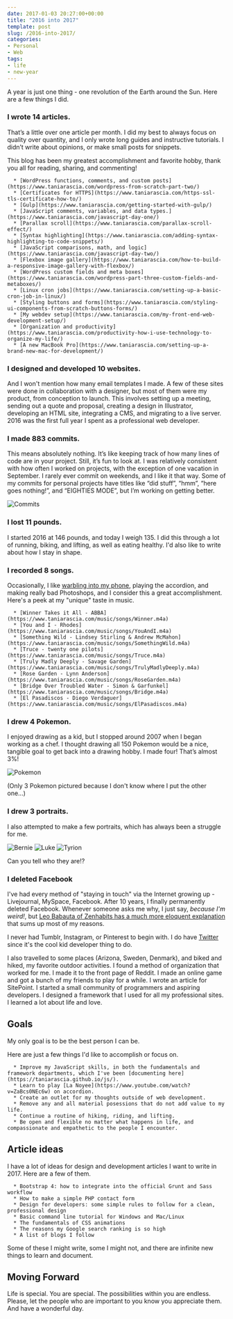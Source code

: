 ```yaml
---
date: 2017-01-03 20:27:00+00:00
title: "2016 into 2017"
template: post
slug: /2016-into-2017/
categories:
- Personal
- Web
tags:
- life
- new-year
---
```



A year is just one thing - one revolution of the Earth around the Sun. Here are a few things I did.



### I wrote 14 articles.



That’s a little over one article per month. I did my best to always focus on quality over quantity, and I only wrote long guides and instructive tutorials. I didn’t write about opinions, or make small posts for snippets.

This blog has been my greatest accomplishment and favorite hobby, thank you all for reading, sharing, and commenting!




	  * [WordPress functions, comments, and custom posts](https://www.taniarascia.com/wordpress-from-scratch-part-two/)
	  * [Certificates for HTTPS](https://www.taniarascia.com/https-ssl-tls-certificate-how-to/)
	  * [Gulp](https://www.taniarascia.com/getting-started-with-gulp/)
	  * [JavaScript comments, variables, and data types.](https://www.taniarascia.com/javascript-day-one/)
	  * [Parallax scroll](https://www.taniarascia.com/parallax-scroll-effect/)
	  * [Syntax highlighting](https://www.taniarascia.com/adding-syntax-highlighting-to-code-snippets/)
	  * [JavaScript comparisons, math, and logic](https://www.taniarascia.com/javascript-day-two/)
	  * [Flexbox image gallery](https://www.taniarascia.com/how-to-build-a-responsive-image-gallery-with-flexbox/)
	  * [WordPress custom fields and meta boxes](https://www.taniarascia.com/wordpress-part-three-custom-fields-and-metaboxes/)
	  * [Linux cron jobs](https://www.taniarascia.com/setting-up-a-basic-cron-job-in-linux/)
	  * [Styling buttons and forms](https://www.taniarascia.com/styling-ui-components-from-scratch-buttons-forms/)
	  * [My webdev setup](https://www.taniarascia.com/my-front-end-web-development-setup/)
	  * [Organization and productivity](https://www.taniarascia.com/productivity-how-i-use-technology-to-organize-my-life/)
	  * [A new MacBook Pro](https://www.taniarascia.com/setting-up-a-brand-new-mac-for-development/)




### I designed and developed 10 websites.



And I won't mention how many email templates I made. A few of these sites were done in collaboration with a designer, but most of them were my product, from conception to launch. This involves setting up a meeting, sending out a quote and proposal, creating a design in Illustrator, developing an HTML site, integrating a CMS, and migrating to a live server. 2016 was the first full year I spent as a professional web developer.



### I made 883 commits.



This means absolutely nothing. It’s like keeping track of how many lines of code are in your project. Still, it’s fun to look at. I was relatively consistent with how often I worked on projects, with the exception of one vacation in September. I rarely ever commit on weekends, and I like it that way. Some of my commits for personal projects have titles like “did stuff”, “hmm”, “here goes nothing!”, and “EIGHTIES MODE”, but I’m working on getting better.

![Commits](https://www.taniarascia.com/wp-content/uploads/Screen-Shot-2016-12-30-at-12.44.23-PM.png)




### I lost 11 pounds.



I started 2016 at 146 pounds, and today I weigh 135. I did this through a lot of running, biking, and lifting, as well as eating healthy. I'd also like to write about how I stay in shape.



### I recorded 8 songs.



Occasionally, I like [warbling into my phone](https://www.taniarascia.com/music), playing the accordion, and making really bad Photoshops, and I consider this a great accomplishment. Here's a peek at my "unique" taste in music.




	  * [Winner Takes it All - ABBA](https://www.taniarascia.com/music/songs/Winner.m4a) 
	  * [You and I - Rhodes](https://www.taniarascia.com/music/songs/YouAndI.m4a) 
	  * [Something Wild - Lindsey Stirling & Andrew McMahon](https://www.taniarascia.com/music/songs/SomethingWild.m4a) 
	  * [Truce - twenty one pilots](https://www.taniarascia.com/music/songs/Truce.m4a)
	  * [Truly Madly Deeply - Savage Garden](https://www.taniarascia.com/music/songs/TrulyMadlyDeeply.m4a) 
	  * [Rose Garden - Lynn Anderson](https://www.taniarascia.com/music/songs/RoseGarden.m4a) 
	  * [Bridge Over Troubled Water - Simon & Garfunkel](https://www.taniarascia.com/music/songs/Bridge.m4a) 
	  * [El Pasadiscos - Diego Verdaguer](https://www.taniarascia.com/music/songs/ElPasadiscos.m4a) 




### I drew 4 Pokemon.



I enjoyed drawing as a kid, but I stopped around 2007 when I began working as a chef. I thought drawing all 150 Pokemon would be a nice, tangible goal to get back into a drawing hobby. I made four! That’s almost 3%!

![Pokemon](https://www.taniarascia.com/wp-content/uploads/pokemon.png)


(Only 3 Pokemon pictured because I don't know where I put the other one...)



### I drew 3 portraits.



I also attempted to make a few portraits, which has always been a struggle for me.

![Bernie](https://www.taniarascia.com/wp-content/uploads/bernie.jpg)
![Luke](https://www.taniarascia.com/wp-content/uploads/luke.jpg)
![Tyrion](https://www.taniarascia.com/wp-content/uploads/tyrion.jpg)


Can you tell who they are!?



### I deleted Facebook



I've had every method of "staying in touch" via the Internet growing up - Livejournal, MySpace, Facebook. After 10 years, I finally permanently deleted Facebook. Whenever someone asks me why, I just say, _because I'm weird!_, but [Leo Babauta of Zenhabits has a much more eloquent explanation](https://zenhabits.net/fb/) that sums up most of my reasons.

I never had Tumblr, Instagram, or Pinterest to begin with. I do have [Twitter](https://twitter.com/taniarascia) since it's the cool kid developer thing to do.

I also travelled to some places (Arizona, Sweden, Denmark), and biked and hiked, my favorite outdoor activities. I found a method of organization that worked for me. I made it to the front page of Reddit. I made an online game and got a bunch of my friends to play for a while. I wrote an article for SitePoint. I started a small community of programmers and aspiring developers. I designed a framework that I used for all my professional sites. I learned a lot about life and love.



## Goals



My only goal is to be the best person I can be. 

Here are just a few things I'd like to accomplish or focus on.




	  * Improve my JavaScript skills, in both the fundamentals and framework departments, which I've been [documenting here](https://taniarascia.github.io/js/).
	  * Learn to play [La Noyee](https://www.youtube.com/watch?v=ZaBcs0NEc6w) on accordion.
	  * Create an outlet for my thoughts outside of web development.
	  * Remove any and all material posessions that do not add value to my life.
	  * Continue a routine of hiking, riding, and lifting.
	  * Be open and flexible no matter what happens in life, and compassionate and empathetic to the people I encounter.




## Article ideas



I have a lot of ideas for design and development articles I want to write in 2017. Here are a few of them.




	  * Bootstrap 4: how to integrate into the official Grunt and Sass workflow
	  * How to make a simple PHP contact form
	  * Design for developers: some simple rules to follow for a clean, professional design
	  * Basic command line tutorial for Windows and Mac/Linux
	  * The fundamentals of CSS animations
	  * The reasons my Google search ranking is so high
	  * A list of blogs I follow


Some of these I might write, some I might not, and there are infinite new things to learn and document.



## Moving Forward



Life is special. You are special. The possibilities within you are endless. Please, let the people who are important to you know you appreciate them. And have a wonderful day.		
